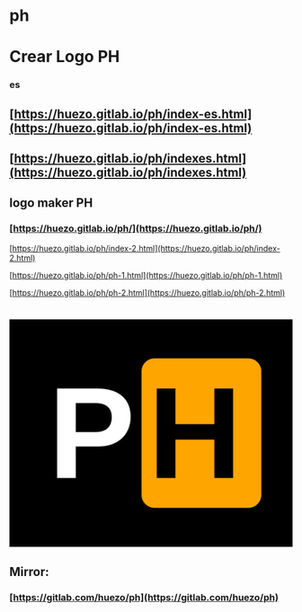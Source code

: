 # ph


# Crear Logo PH

### es

## [https://huezo.gitlab.io/ph/index-es.html](https://huezo.gitlab.io/ph/index-es.html)

## [https://huezo.gitlab.io/ph/indexes.html](https://huezo.gitlab.io/ph/indexes.html)




## logo maker PH

### [https://huezo.gitlab.io/ph/](https://huezo.gitlab.io/ph/)


[https://huezo.gitlab.io/ph/index-2.html](https://huezo.gitlab.io/ph/index-2.html)


[https://huezo.gitlab.io/ph/ph-1.html](https://huezo.gitlab.io/ph/ph-1.html)


[https://huezo.gitlab.io/ph/ph-2.html](https://huezo.gitlab.io/ph/ph-2.html)


# 
![PH](PH.png)

## Mirror:

### [https://gitlab.com/huezo/ph](https://gitlab.com/huezo/ph)

